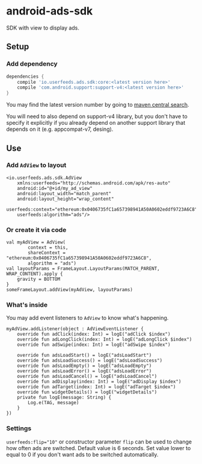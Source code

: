 # android-ads-sdk

SDK with view to display ads.

## Setup

### Add dependency

```groovy
dependencies {
    compile 'io.userfeeds.ads.sdk:core:<latest version here>'
    compile 'com.android.support:support-v4:<latest version here>'
}
```

You may find the latest version number by going to [maven central search](http://search.maven.org/#search|ga|1|g%3A%22io.userfeeds.ads.sdk%22).

You will need to also depend on support-v4 library, but you don't have to specify it explicitly if you already depend on another support library that depends on it (e.g. appcompat-v7, desing).

## Use

### Add `AdView` to layout

```
<io.userfeeds.ads.sdk.AdView
    xmlns:userfeeds="http://schemas.android.com/apk/res-auto"
    android:id="@+id/my_ad_view"
    android:layout_width="match_parent"
    android:layout_height="wrap_content"
    userfeeds:context="ethereum:0x0406735fC1a657398941A50A0602eddf9723A6C8"
    userfeeds:algorithm="ads"/>
```

### Or create it via code

```
val myAdView = AdView(
        context = this,
        shareContext = "ethereum:0x0406735fC1a657398941A50A0602eddf9723A6C8",
        algorithm = "ads")
val layoutParams = FrameLayout.LayoutParams(MATCH_PARENT, WRAP_CONTENT).apply {
    gravity = BOTTOM
}
someFrameLayout.addView(myAdView, layoutParams)
```

### What's inside

You may add event listeners to `AdView` to know what's happening.

```
myAdView.addListener(object : AdViewEventListener {
    override fun adClick(index: Int) = logE("adClick $index")
    override fun adLongClick(index: Int) = logE("adLongClick $index")
    override fun adSwipe(index: Int) = logE("adSwipe $index")

    override fun adsLoadStart() = logE("adsLoadStart")
    override fun adsLoadSuccess() = logE("adsLoadSuccess")
    override fun adsLoadEmpty() = logE("adsLoadEmpty")
    override fun adsLoadError() = logE("adsLoadError")
    override fun adsLoadCancel() = logE("adsLoadCancel")
    override fun adDisplay(index: Int) = logE("adDisplay $index")
    override fun adTarget(index: Int) = logE("adTarget $index")
    override fun widgetDetails() = logE("widgetDetails")
    private fun logE(message: String) {
        Log.e(TAG, message)
    }
})
```

### Settings

`userfeeds:flip="10"` or constructor parameter `flip` can be used to change how often ads are switched. Default value is 6 seconds. Set value lower to equal to 0 if you don't want ads to be switched automatically.
